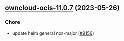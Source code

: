 

## [owncloud-ocis-11.0.7](https://github.com/truecharts/charts/compare/owncloud-ocis-11.0.6...owncloud-ocis-11.0.7) (2023-05-26)

### Chore

- update helm general non-major ([#9156](https://github.com/truecharts/charts/issues/9156))
  
  